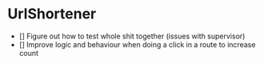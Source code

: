 # UrlShortener

- [] Figure out how to test whole shit together (issues with supervisor)
- [] Improve logic and behaviour when doing a click in a route to increase count